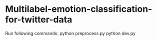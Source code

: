 # Multilabel-emotion-classification-for-twitter-data

Run following commands:
python preprocess.py
python dev.py
